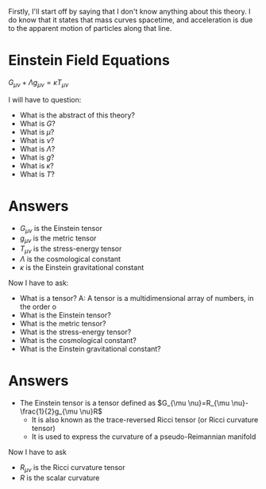 Firstly, I'll start off by saying that I don't know anything about this theory. I do know that it states that mass curves spacetime, and acceleration is due to the apparent motion of particles along that line.

# Einstein Field Equations

$G_{\mu \nu} + \Lambda g_{\mu \nu} = \kappa T_{\mu \nu}$

I will have to question:
- What is the abstract of this theory?
- What is $G$?
- What is $\mu$?
- What is $\nu$?
- What is $\Lambda$?
- What is $g$?
- What is $\kappa$?
- What is $T$?

# Answers
- $G_{\mu \nu}$ is the Einstein tensor
- $g_{\mu \nu}$ is the metric tensor
- $T_{\mu \nu}$ is the stress-energy tensor
- $\Lambda$ is the cosmological constant
- $\kappa$ is the Einstein gravitational constant

Now I have to ask:
- What is a tensor? A: A tensor is a multidimensional array of numbers, in the order o
- What is the Einstein tensor?
- What is the metric tensor?
- What is the stress-energy tensor?
- What is the cosmological constant?
- What is the Einstein gravitational constant?

# Answers
- The Einstein tensor is a tensor defined as $G_{\mu \nu}=R_{\mu \nu}-\frac{1}{2}g_{\mu \nu}R$
  - It is also known as the trace-reversed Ricci tensor (or Ricci curvature tensor)
  - It is used to express the curvature of a pseudo-Reimannian manifold

Now I have to ask
  - $R_{\mu \nu}$ is the Ricci curvature tensor
  - $R$ is the scalar curvature
